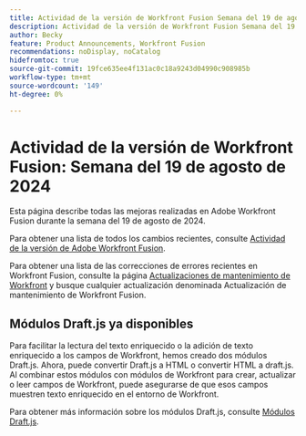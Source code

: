 ```yaml
---
title: Actividad de la versión de Workfront Fusion Semana del 19 de agosto de 2024
description: Actividad de la versión de Workfront Fusion Semana del 19 de agosto de 2024
author: Becky
feature: Product Announcements, Workfront Fusion
recommendations: noDisplay, noCatalog
hidefromtoc: true
source-git-commit: 19fce635ee4f131ac0c18a9243d04990c908985b
workflow-type: tm+mt
source-wordcount: '149'
ht-degree: 0%

---
```


# Actividad de la versión de Workfront Fusion: Semana del 19 de agosto de 2024

Esta página describe todas las mejoras realizadas en Adobe Workfront Fusion durante la semana del 19 de agosto de 2024.

Para obtener una lista de todos los cambios recientes, consulte [Actividad de la versión de Adobe Workfront Fusion](../../../product-announcements/product-releases/fusion-release-activity/fusion-release-activity.md).

Para obtener una lista de las correcciones de errores recientes en Workfront Fusion, consulte la página [Actualizaciones de mantenimiento de Workfront](https://experienceleague.adobe.com/docs/workfront-known-issues/releases/current-updates.html) y busque cualquier actualización denominada Actualización de mantenimiento de Workfront Fusion.

## Módulos Draft.js ya disponibles

Para facilitar la lectura del texto enriquecido o la adición de texto enriquecido a los campos de Workfront, hemos creado dos módulos Draft.js. Ahora, puede convertir Draft.js a HTML o convertir HTML a draft.js. Al combinar estos módulos con módulos de Workfront para crear, actualizar o leer campos de Workfront, puede asegurarse de que esos campos muestren texto enriquecido en el entorno de Workfront.

Para obtener más información sobre los módulos Draft.js, consulte [Módulos Draft.js](/help/quicksilver/workfront-fusion/apps-and-their-modules/draft-js-modules.md).